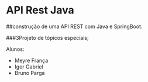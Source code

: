 # API Rest Java

##construção de uma API REST com Java e SpringBoot.

###3Projeto de tópicos especiais; 

Alunos:
- Meyre França
- Igor Gabriel
- Bruno Parga 
